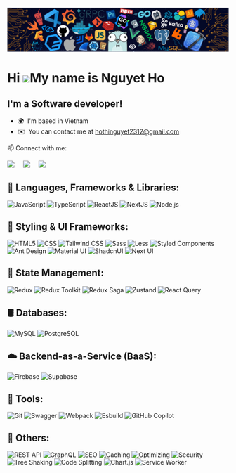 ![](https://github.com/TomHuynhSG/TomHuynhSG/blob/main/assets/intro_header.png?raw=true)
<br />


Hi ![](https://user-images.githubusercontent.com/18350557/176309783-0785949b-9127-417c-8b55-ab5a4333674e.gif)My name is Nguyet Ho
=================================================================================================================================

I'm a Software developer!
-------------------------

* 🌍  I'm based in Vietnam
* ✉️  You can contact me at [hothinguyet2312@gmail.com](mailto:hothinguyet2312@gmail.com)


📫 Connect with me:

<a href="hothinguyet2312@gmail.com"><img src="https://img.shields.io/badge/gmail-%23D14836.svg?&style=for-the-badge&logo=gmail&logoColor=white" /></a>&nbsp;&nbsp;&nbsp;&nbsp;
<a href="https://www.linkedin.com/in/ho-thi-nguyet-92231b236/"><img src="https://img.shields.io/badge/linkedin-%230077B5.svg?&style=for-the-badge&logo=linkedin&logoColor=white" /></a>&nbsp;&nbsp;&nbsp;&nbsp;
<a href="https://github.com/Nguyet2002/Nguyet2002"><img src="https://img.shields.io/badge/github-800080.svg?&style=for-the-badge&logo=github&logoColor=white" /></a>&nbsp;&nbsp;&nbsp;&nbsp;

## 🔨 Languages, Frameworks & Libraries:
![JavaScript](https://img.shields.io/badge/JavaScript-F7DF1E.svg?style=flat-square&logo=javascript&logoColor=white)
![TypeScript](https://img.shields.io/badge/TypeScript-3178C6.svg?style=flat-square&logo=typescript&logoColor=white)
![ReactJS](https://img.shields.io/badge/-ReactJS-%2361DAFB?style=flat-square&logo=react&logoColor=white)
![NextJS](https://img.shields.io/badge/-Next.js-000000?style=flat-square&logo=nextdotjs&logoColor=white)
![Node.js](https://img.shields.io/badge/Node.js-43853D.svg?style=flat-square&logo=node.js&logoColor=white)

## 🎨 Styling & UI Frameworks:
![HTML5](https://img.shields.io/badge/-HTML5-E34F26?style=flat-square&logo=html5&logoColor=white)
![CSS](https://img.shields.io/badge/-CSS-1572B6?style=flat-square&logo=css&logoColor=white)
![Tailwind CSS](https://img.shields.io/badge/-TailwindCSS-38B2AC?style=flat-square&logo=tailwind-css&logoColor=white)
![Sass](https://img.shields.io/badge/-Sass-CC6699?style=flat-square&logo=sass&logoColor=white)
![Less](https://img.shields.io/badge/-Less-1D365D?style=flat-square&logo=less&logoColor=white)
![Styled Components](https://img.shields.io/badge/-Styled_Components-DB7093?style=flat-square&logo=styled-components&logoColor=white)
![Ant Design](https://img.shields.io/badge/-AntDesign-0170FE?style=flat-square&logo=antdesign&logoColor=white)
![Material UI](https://img.shields.io/badge/-MaterialUI-0081CB?style=flat-square&logo=mui&logoColor=white)
![ShadcnUI](https://img.shields.io/badge/-ShadcnUI-000000?style=flat-square&logo=react&logoColor=white)
![Next UI](https://img.shields.io/badge/-NextUI-000000?style=flat-square&logo=next.js&logoColor=white)

## 🔄 State Management:
![Redux](https://img.shields.io/badge/-Redux-764ABC?style=flat-square&logo=redux&logoColor=white)
![Redux Toolkit](https://img.shields.io/badge/-ReduxToolkit-764ABC?style=flat-square&logo=redux&logoColor=white)
![Redux Saga](https://img.shields.io/badge/-ReduxSaga-999999?style=flat-square&logo=redux-saga&logoColor=white)
![Zustand](https://img.shields.io/badge/-Zustand-000000?style=flat-square&logo=zustand&logoColor=white)
![React Query](https://img.shields.io/badge/-ReactQuery-FF4154?style=flat-square&logo=react-query&logoColor=white)

## 🛢️ Databases:
![MySQL](https://img.shields.io/badge/-MySQL-4479A1?style=flat-square&logo=mysql&logoColor=white)
![PostgreSQL](https://img.shields.io/badge/-PostgreSQL-336791?style=flat-square&logo=postgresql&logoColor=white)

## ☁️ Backend-as-a-Service (BaaS):
![Firebase](https://img.shields.io/badge/-Firebase-FFCA28?style=flat-square&logo=firebase&logoColor=white)
![Supabase](https://img.shields.io/badge/-Supabase-3ECF8E?style=flat-square&logo=supabase&logoColor=white)

## 🔧 Tools:
![Git](https://img.shields.io/badge/-Git-F05032?style=flat-square&logo=git&logoColor=white)
![Swagger](https://img.shields.io/badge/-Swagger-85EA2D?style=flat-square&logo=swagger&logoColor=white)
![Webpack](https://img.shields.io/badge/-Webpack-8DD6F9?style=flat-square&logo=webpack&logoColor=white)
![Esbuild](https://img.shields.io/badge/-Esbuild-FFCF00?style=flat-square&logo=esbuild&logoColor=black)
![GitHub Copilot](https://img.shields.io/badge/-GitHubCopilot-000000?style=flat-square&logo=github&logoColor=white)

## 🚀 Others:
![REST API](https://img.shields.io/badge/-REST_API-02569B?style=flat-square&logo=api&logoColor=white)
![GraphQL](https://img.shields.io/badge/-GraphQL-E10098?style=flat-square&logo=graphql&logoColor=white)
![SEO](https://img.shields.io/badge/-SEO-34A853?style=flat-square&logo=google&logoColor=white)
![Caching](https://img.shields.io/badge/-Caching-FFCC00?style=flat-square&logo=cloudflare&logoColor=white)
![Optimizing](https://img.shields.io/badge/-Optimizing-FF5733?style=flat-square&logo=performance&logoColor=white)
![Security](https://img.shields.io/badge/-Security-007ACC?style=flat-square&logo=security&logoColor=white)
![Tree Shaking](https://img.shields.io/badge/-Tree_Shaking-6DB33F?style=flat-square&logo=webpack&logoColor=white)
![Code Splitting](https://img.shields.io/badge/-Code_Splitting-009688?style=flat-square&logo=webpack&logoColor=white)
![Chart.js](https://img.shields.io/badge/-Chart.js-FF6384?style=flat-square&logo=chartdotjs&logoColor=white)
![Service Worker](https://img.shields.io/badge/-Service_Worker-000000?style=flat-square&logo=javascript&logoColor=white)


